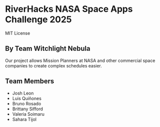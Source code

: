 # RiverHacks NASA Space Apps Challenge 2025
MIT License
## By Team Witchlight Nebula

Our project allows Mission Planners at NASA and other commercial space companies to create complex schedules easier. 


## Team Members

- Josh Leon
- Luis Quiñones
- Bruno Rosado
- Brittany Sifford
- Valeria Soimaru
- Sahara Tijol